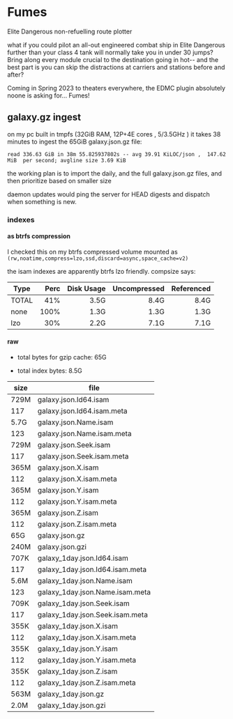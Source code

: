 # Fumes

Elite Dangerous non-refuelling route plotter

what if you could pilot an all-out engineered combat ship in Elite Dangerous further than your class 4 tank will normally take you in under 30 jumps?
Bring along every module crucial to the destination going in hot-- and the best part is you can skip the distractions at carriers and stations before and after?

Coming in Spring 2023 to theaters everywhere, the EDMC plugin absolutely noone is asking for... Fumes!


## galaxy.gz ingest

on my pc built in tmpfs (32GiB RAM, 12P+4E cores , 5/3.5GHz ) it takes 38 minutes to ingest the 65GiB galaxy.json.gz file:

 
`read 336.63 GiB in 38m 55.825937802s -- avg 39.91 KiLOC/json ,  147.62 MiB  per second; avgline size 3.69 KiB`

the working plan is to import the daily, and the full galaxy.json.gz files, and then prioritize based on smaller size

daemon updates would ping the server for HEAD digests and dispatch when something is new.

### indexes 

#### as btrfs compression

I checked this on my btrfs compressed volume mounted as `(rw,noatime,compress=lzo,ssd,discard=async,space_cache=v2)`

the isam indexes are apparently btrfs lzo friendly.  compsize says:

| Type  | Perc | Disk Usage | Uncompressed | Referenced |
|-------|-----:|-----------:|-------------:|-----------:|
| TOTAL |  41% |       3.5G |         8.4G |       8.4G |      
| none  | 100% |       1.3G |         1.3G |       1.3G |      
| lzo   |  30% |       2.2G |         7.1G |       7.1G |      

#### raw 

 * total bytes for gzip cache:  65G

 * total index bytes: 8.5G

| size | file                            |
|------|---------------------------------|
| 729M | galaxy.json.Id64.isam           |
| 117  | galaxy.json.Id64.isam.meta      |
| 5.7G | galaxy.json.Name.isam           |
| 123  | galaxy.json.Name.isam.meta      |
| 729M | galaxy.json.Seek.isam           |
| 117  | galaxy.json.Seek.isam.meta      |
| 365M | galaxy.json.X.isam              |
| 112  | galaxy.json.X.isam.meta         |
| 365M | galaxy.json.Y.isam              |
| 112  | galaxy.json.Y.isam.meta         |
| 365M | galaxy.json.Z.isam              |
| 112  | galaxy.json.Z.isam.meta         |
| 65G  | galaxy.json.gz                  |
| 240M | galaxy.json.gzi                 |
| 707K | galaxy_1day.json.Id64.isam      |
| 117  | galaxy_1day.json.Id64.isam.meta |
| 5.6M | galaxy_1day.json.Name.isam      |
| 123  | galaxy_1day.json.Name.isam.meta |
| 709K | galaxy_1day.json.Seek.isam      |
| 117  | galaxy_1day.json.Seek.isam.meta |
| 355K | galaxy_1day.json.X.isam         |
| 112  | galaxy_1day.json.X.isam.meta    |
| 355K | galaxy_1day.json.Y.isam         |
| 112  | galaxy_1day.json.Y.isam.meta    |
| 355K | galaxy_1day.json.Z.isam         |
| 112  | galaxy_1day.json.Z.isam.meta    |
| 563M | galaxy_1day.json.gz             |
| 2.0M | galaxy_1day.json.gzi            |
